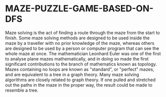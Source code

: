 # MAZE-PUZZLE-GAME-BASED-ON-DFS
Maze solving is the act of finding a route through the maze from the start to finish. Some maze solving methods are designed to be used inside the maze by a traveller with no prior knowledge of the maze, whereas others are designed to be used by a person or computer program that can see the whole maze at once. The mathematician Leonhard Euler was one of the first to analyse plane mazes mathematically, and in doing so made the first significant contributions to the branch of mathematics known as topology. Mazes containing no loops are known as "standard", or "perfect" mazes, and are equivalent to a tree in a graph theory.  Many maze solving algorithms are closely related to graph theory.  If one pulled and stretched out the paths in the maze in the proper way, the result could be made to resemble a tree.
